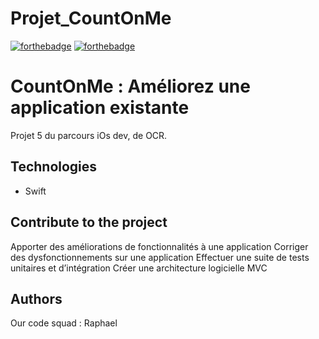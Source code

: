 # Projet_CountOnMe

[![forthebadge](https://forthebadge.com/images/badges/cc-0.svg)](https://forthebadge.com) [![forthebadge](https://forthebadge.com/images/badges/made-with-swift.svg)](https://forthebadge.com)

# CountOnMe : Améliorez une application existante

Projet 5 du parcours iOs dev, de OCR.

## Technologies
- Swift

## Contribute to the project

Apporter des améliorations de fonctionnalités à une application
Corriger des dysfonctionnements sur une application
Effectuer une suite de tests unitaires et d’intégration
Créer une architecture logicielle MVC

## Authors

Our code squad : Raphael
